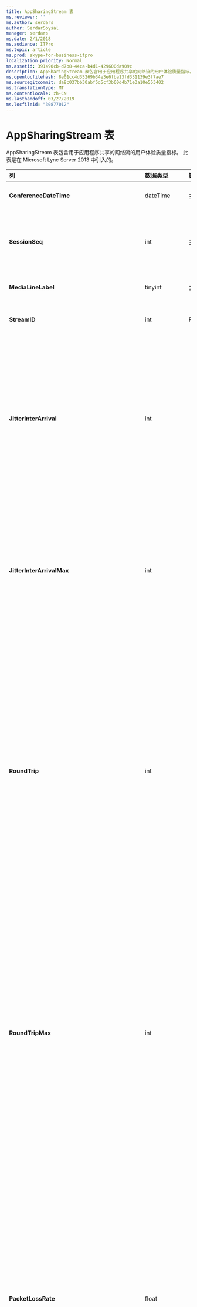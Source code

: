 ```yaml
---
title: AppSharingStream 表
ms.reviewer: ''
ms.author: serdars
author: SerdarSoysal
manager: serdars
ms.date: 2/1/2018
ms.audience: ITPro
ms.topic: article
ms.prod: skype-for-business-itpro
localization_priority: Normal
ms.assetid: 391490cb-d7b8-44ca-b4d1-429600da909c
description: AppSharingStream 表包含用于应用程序共享的网络流的用户体验质量指标。 此表是在 Microsoft Lync Server 2013 中引入的。
ms.openlocfilehash: 8e01cc4d35269b34e3e6fba13fd331139e3f7ae7
ms.sourcegitcommit: da8c037bb30abf5d5cf3b60d4b71e3a10e553402
ms.translationtype: MT
ms.contentlocale: zh-CN
ms.lasthandoff: 03/27/2019
ms.locfileid: "30877012"
---
```

# <a name="appsharingstream-table"></a>AppSharingStream 表
 
AppSharingStream 表包含用于应用程序共享的网络流的用户体验质量指标。 此表是在 Microsoft Lync Server 2013 中引入的。
  
|**列**|**数据类型**|**键/索引**|**详细信息**|
|:-----|:-----|:-----|:-----|
|**ConferenceDateTime** <br/> |dateTime  <br/> |主、 外  <br/> |日期和时间的会话开始。  <br/> |
|**SessionSeq** <br/> |int  <br/> |主、 外  <br/> |用于区分在相同日期和相同时间开始的会话的顺序标识符。  <br/> |
|**MediaLineLabel** <br/> |tinyint  <br/> |主、 外  <br/> | 请参阅[自 MediaLine Table](https://docs.microsoft.com/skypeforbusiness/schema-reference/quality-of-experience-qoe-database-schema/medialine-0)。 <br/> |
|**StreamID** <br/> |int  <br/> |Primary  <br/> |应用程序共享流的唯一标识符。  <br/> |
|**JitterInterArrival** <br/> |int  <br/> ||在 RTP 数据包到达之间检测到的平均抖动率。（抖动是针对呼叫的“不稳定性”的度量。）高抖动值通常是由拥塞或媒体服务器超载造成的，从而导致音频失真或丢失。  <br/> |
|**JitterInterArrivalMax** <br/> |int  <br/> ||最大 RTP 数据包到达之间检测的抖动。 （抖动是一种呼叫"抖动"）。高抖动值通常由拥塞或重载的媒体服务器上，并导致音频失真或丢失。  <br/> |
|**RoundTrip** <br/> |int  <br/> ||实时传输协议数据包来往于另一个终结点所需的平均时间量（以毫秒为单位）。来回行程的时间小于或等于 200 毫秒被视为质量可接受。  <br/> 高来回行程时间值可能是由国际呼叫路由、路由配置错误或媒体服务器超载造成的，从而导致双向实时音频对话存在问题。  <br/> |
|**RoundTripMax** <br/> |int  <br/> ||最大量 （以毫秒计） 所需的实时传输协议数据包传输到另一个终结点，然后再返回。 来回行程的时间小于或等于 200 毫秒被视为质量可接受。  <br/> 高来回行程时间值可能是由国际呼叫路由、路由配置错误或媒体服务器超载造成的，从而导致双向实时音频对话存在问题。  <br/> |
|**PacketLossRate** <br/> |float  <br/> ||平均实时传输协议 (RTP) 数据包丢失率。（当 RTP 数据包（一项用于在 Internet 中传输音频和视频的协议）无法到达其目标位置时，即发生数据包丢失。）高丢失率通常是由拥塞、带宽不足、无线拥塞/干扰或媒体服务器超载造成的。数据包丢失通常导致音频失真或丢失。  <br/> |
|**PacketLossRateMax** <br/> |float  <br/> ||实时传输协议 (RTP) 数据包丢失的最大速率。 （数据包丢失发生时未能达到其目标 RTP 数据包，用于通过 Internet 传输音频和视频的协议）。由拥塞; 通常导致高丢失率缺少的带宽;无线拥塞或干扰;或重载的媒体服务器。 数据包丢失通常导致音频失真或丢失。  <br/> |
|**PacketUtilization** <br/> |int  <br/> ||发送的数据包的数目。  <br/> |
|**BandwidthEst** <br/> |int  <br/> ||可在会话结束的估计单向带宽。 报告以位 / 秒。  <br/> |
|**AppSharingPayloadDescription** <br/> |int  <br/> ||应用程序共享负载的描述。  <br/> |
|**RelativeOneWayTotal** <br/> |float  <br/> ||单向滞后时间总量。 相对单向延迟测量客户端和服务器之间的延迟。  <br/> |
|**RelativeOneWayAverage** <br/> |float  <br/> ||单向延迟的平均量。 相对单向延迟测量客户端和服务器之间的延迟。  <br/> |
|**RelativeOneWayMax** <br/> |float  <br/> ||最大单向滞后时间量。 相对单向延迟测量客户端和服务器之间的延迟。  <br/> |
|**RelativeOneWayBurstOccurrences** <br/> |int  <br/> ||总单向的突发发生次数。 "突发"传输是其中数据排列中而不是稳定的不可预知间歇传输。 此指标来衡量客户端和服务器之间的数据流。  <br/> |
|**RelativeOneWayBurstDensity** <br/> |float  <br/> ||总单向的突发密度。 "突发"传输是其中数据排列中而不是稳定的不可预知间歇传输。 此指标来衡量客户端和服务器之间的数据流。  <br/> |
|**RelativeOneWayBurstDuration** <br/> |float  <br/> ||总单向的突发持续时间。 "突发"传输是其中数据排列中而不是稳定的不可预知间歇传输。 此指标来衡量客户端和服务器之间的数据流。  <br/> |
|**RelativeOneWayGapOccurrences** <br/> |int  <br/> ||总单向的间隙发生次数。 "突发"传输是传输其中数据排列中而不是稳定流; 无法预料间歇间隙指示这些间歇之间的延迟。 此指标来衡量客户端和服务器之间的数据流。  <br/> |
|**RelativeOneWayGapDensity** <br/> |float  <br/> ||总单向的间隙密度。 "突发"传输是传输其中数据排列中而不是稳定流; 无法预料间歇间隙指示这些间歇之间的延迟。 此指标来衡量客户端和服务器之间的数据流。  <br/> |
|**RelativeOneWayGapDuration** <br/> |float  <br/> ||总单向的间隙持续时间。 "突发"传输是传输其中数据排列中而不是稳定流; 无法预料间歇间隙指示这些间歇之间的延迟。 此指标来衡量客户端和服务器之间的数据流。  <br/> |
|**ApplicationSharingType** <br/> |varChar(256)  <br/> ||应用程序角色 （共享者或查看器） 和内容类型。  <br/> |
|**RDPTileProcessingLatencyTotal** <br/> |float  <br/> ||远程桌面协议 (RDP) 图块的总处理时间。 更高的总等于查看体验中较长的延迟。  <br/> |
|**RDPTileProcessingLatencyAverage** <br/> |float  <br/> ||远程桌面协议 (RDP) 的平均处理时间平铺。 更高的总等于查看体验中较长的延迟。  <br/> |
|**RDPTileProcessingLatencyMax** <br/> |float  <br/> ||远程桌面协议 (RDP) 图块的最长处理时间。 更高的总等于查看体验中较长的延迟。  <br/> |
|**RDPTileProcessingLatencyBurstOccurrences** <br/> |int  <br/> ||在远程桌面协议 (RDP) 图块的处理时间突发发生次数。 "突发"传输是其中数据排列中而不是稳定的不可预知间歇传输。  <br/> |
|**RDPTileProcessingLatencyBurstDensity** <br/> |float  <br/> ||远程桌面协议 (RDP) 图块的处理时间中的突发密度。 "突发"传输是其中数据排列中而不是稳定的不可预知间歇传输。  <br/> |
|**RDPTileProcessingLatencyBurstDuration** <br/> |float  <br/> ||突发持续时间在远程桌面协议 (RDP) 图块的处理时间。 "突发"传输是其中数据排列中而不是稳定的不可预知间歇传输。  <br/> |
|**RDPTileProcessingLatencyGapOccurrences** <br/> |int  <br/> ||远程桌面协议 (RDP) 图块的处理时间中的间隙发生次数。  <br/> |
|**RDPTileProcessingLatencyGapDensity** <br/> |float  <br/> ||远程桌面协议 (RDP) 图块的处理时间中的间隙密度。 低的间隙密度等于更好的观看体验。  <br/> |
|**RDPTileProcessingLatencyGapDuration** <br/> |float  <br/> ||远程桌面协议 (RDP) 图块的处理时间间隙持续时间。 简短的间隙持续时间相当于更好的观看体验。  <br/> |
|**CaptureTileRateTotal** <br/> |float  <br/> ||（以每秒的图块） 捕获图块的总速率。  <br/> |
|**CaptureTileRateAverage** <br/> |float  <br/> ||平均速率 （以每秒的图块） 捕获图块数为单位。  <br/> |
|**CaptureTileRateMax** <br/> |float  <br/> ||（以每秒的图块） 捕获图块的最大速率。  <br/> |
|**CaptureTileRateBurstOccurrences** <br/> |int  <br/> ||速率 （以每秒的图块） 捕获图块的突发发生次数。  <br/> |
|**CaptureTileRateBurstDensity** <br/> |float  <br/> ||（以每秒的图块） 捕获图块速率的突发密度。  <br/> |
|**CaptureTileRateBurstDuration** <br/> |float  <br/> ||（以每秒的图块） 捕获图块速率的突发持续时间。  <br/> |
|**CaptureTileRateGapOccurrences** <br/> |int  <br/> ||（以每秒的图块） 捕获图块速率的间隙发生次数。  <br/> |
|**CaptureTileRateGapDensity** <br/> |float  <br/> ||（以每秒的图块） 捕获图块速率的间隙密度。  <br/> |
|**CaptureTileRateGapDuration** <br/> |float  <br/> ||（以每秒的图块） 捕获图块速率的间隙持续时间。  <br/> |
|**SpoiledTilePercentTotal** <br/> |float  <br/> ||未送达查看器，但已而被丢弃和已被新鲜内容覆盖的内容的总百分比。  <br/> |
|**SpoiledTilePercentAverage** <br/> |float  <br/> ||未送达查看器，但已而被丢弃和已被新鲜内容覆盖的内容的平均百分比。  <br/> |
|**SpoiledTilePercentMax** <br/> |float  <br/> ||未送达查看器，但已而被丢弃和已被新鲜内容覆盖的内容的最大百分比。  <br/> |
|**SpoiledTilePercentBurstOccurrences** <br/> |int  <br/> ||突发发生次数未到达查看器，但已而被丢弃和已被新鲜内容覆盖的内容。  <br/> |
|**SpoiledTilePercentBurstDensity** <br/> |float  <br/> ||突发密度未到达查看器，但已而被丢弃和已被新鲜内容覆盖的内容。  <br/> |
|**SpoiledTilePercentBurstDuration** <br/> |float  <br/> ||突发持续时间没有到达查看器，但已而被丢弃和已被新鲜内容覆盖的内容。  <br/> |
|**SpoiledTilePercentGapOccurrences** <br/> |int  <br/> ||未送达查看器，但已而被丢弃和已被新鲜内容覆盖的内容的间隙发生次数。  <br/> |
|**SpoiledTilePercentGapDensity** <br/> |float  <br/> ||未送达查看器，但已而被丢弃和已被新鲜内容覆盖的内容的间隙密度。  <br/> |
|**SpoiledTilePercentGapDuration** <br/> |float  <br/> ||未送达查看器，但已而被丢弃和已被新鲜内容覆盖的内容的间隙持续时间。  <br/> |
|**ScrapingFrameRateTotal** <br/> |float  <br/> ||总从图形源擦除的帧数。  <br/> |
|**ScrapingFrameRateAverage** <br/> |float  <br/> ||平均从图形源擦除的帧数。  <br/> |
|**ScrapingFrameRateMax** <br/> |float  <br/> ||最大从图形源擦除的帧数。  <br/> |
|**ScrapingFrameRateBurstOccurrences** <br/> |int  <br/> ||从图形源擦除的帧数的突发发生次数。  <br/> |
|**ScrapingFrameRateBurstDensity** <br/> |float  <br/> ||从图形源擦除的帧数的突发密度。  <br/> |
|**ScrapingFrameRateBurstDuration** <br/> |float  <br/> ||从图形源擦除的帧数的突发持续时间。  <br/> |
|**ScrapingFrameRateGapOccurrences** <br/> |int  <br/> ||从图形源擦除的帧数的间隙发生次数。  <br/> |
|**ScrapingFrameRateGapDensity** <br/> |float  <br/> ||从图形源擦除的帧数的间隙密度。  <br/> |
|**ScrapingFrameRateGapDuration** <br/> |float  <br/> ||从图形源擦除的帧数的间隙持续时间。  <br/> |
|**IncomingTileRateTotal** <br/> |float  <br/> ||查看者收到的总传入帧速率。  <br/> |
|**IncomingTileRateAverage** <br/> |float  <br/> ||查看者收到的平均传入帧速率。  <br/> |
|**IncomingTileRateMax** <br/> |float  <br/> ||查看者收到，最大传入图块速率。  <br/> |
|**IncomingTileRateBurstOccurrences** <br/> |int  <br/> ||查看者收到的传入图块速率的突发发生次数。  <br/> |
|**IncomingTileRateBurstDensity** <br/> |float  <br/> ||查看者收到的传入图块速率的突发密度。  <br/> |
|**IncomingTileRateBurstDuration** <br/> |float  <br/> ||查看者收到的传入图块速率的突发持续时间。  <br/> |
|**IncomingTileRateGapOccurrences** <br/> |int  <br/> ||查看者收到的传入图块速率的间隙发生次数。  <br/> |
|**IncomingTileRateGapDensity** <br/> |float  <br/> ||查看者收到的传入图块速率的间隙密度。  <br/> |
|**IncomingTileRateGapDuration** <br/> |float  <br/> ||查看者收到的传入图块速率的间隙持续时间。  <br/> |
|**IncomingFrameRateTotal** <br/> |float  <br/> ||查看者收到的总传入帧速率。  <br/> |
|**IncomingFrameRateAverage** <br/> |float  <br/> ||查看者收到的平均传入帧速率。  <br/> |
|**IncomingFrameRateMax** <br/> |float  <br/> ||查看者收到的最大传入帧速率。  <br/> |
|**IncomingFrameRateBurstOccurrences** <br/> |int  <br/> ||查看者收到的传入帧速率的突发发生次数。  <br/> |
|**IncomingFrameRateBurstDensity** <br/> |float  <br/> ||查看者收到的传入帧速率的突发密度。  <br/> |
|**IncomingFrameRateBurstDuration** <br/> |float  <br/> ||查看者收到的传入帧速率的突发持续时间。  <br/> |
|**IncomingFrameRateGapOccurrences** <br/> |int  <br/> ||查看者收到的传入帧速率的间隙发生次数。  <br/> |
|**IncomingFrameRateGapDensity** <br/> |float  <br/> ||查看者收到的传入帧速率的间隙密度。  <br/> |
|**IncomingFrameRateDuration** <br/> |float  <br/> ||查看者收到的传入帧速率的间隙持续时间。  <br/> |
|**OutgoingTileRateTotal** <br/> |float  <br/> ||发件人的总传出图块速率。  <br/> |
|**OutgoingTileRateAverage** <br/> |float  <br/> ||发件人的平均传出图块速率。  <br/> |
|**OutgoingTileRateMax** <br/> |float  <br/> ||发件人的最大传出图块速率。  <br/> |
|**OutgoingTileRateBurstOccurrences** <br/> |int  <br/> ||发送者的传出图块速率的突发发生次数。  <br/> |
|**OutgoingTileRateBurstDensity** <br/> |float  <br/> ||发送者的传出图块速率的突发密度。  <br/> |
|**OutgoingTileRateBurstDuration** <br/> |float  <br/> ||发件人的传出图块速率的突发持续时间。  <br/> |
|**OutgoingTileRateGapOccurrences** <br/> |int  <br/> ||间隙发生次数的传出图块速率的发件人。  <br/> |
|**OutgoingTileRateGapDensity** <br/> |float  <br/> ||发送者的传出图块速率的间隙密度。  <br/> |
|**OutgoingTileRateGapDuration** <br/> |float  <br/> ||发送者的传出图块速率的间隙持续时间。  <br/> |
|**OutgoingFrameRateTotal** <br/> |float  <br/> ||发件人的总传出帧速率。  <br/> |
|**OutgoingFrameRateAverage** <br/> |float  <br/> ||发件人的平均传出帧速率。  <br/> |
|**OutgoingFrameRateMax** <br/> |float  <br/> ||发件人的最大传出帧速率。  <br/> |
|**OutgoingFrameRateBurstOccurrences** <br/> |int  <br/> ||发送者的传出帧速率的突发发生次数。  <br/> |
|**OutgoingFrameRateBurstDensity** <br/> |float  <br/> ||发送者的传出帧速率的突发密度。  <br/> |
|**OutgoingFrameRateBurstDuration** <br/> |float  <br/> ||发件人的传出帧速率的突发持续时间。  <br/> |
|**OutgoingFrameRateGapOccurrences** <br/> |int  <br/> ||间隙发生次数的传出帧速率的发件人。  <br/> |
|**OutgoingFrameRateGapDensity** <br/> |float  <br/> ||发送者的传出帧速率的间隙密度。  <br/> |
|**OutgoingFrameRateGapDuration** <br/> |float  <br/> ||发送者的传出帧速率的间隙持续时间。  <br/> |
|**AverageRectangleHeight** <br/> |int  <br/> ||平均视频分辨率高度，以像素为单位。  <br/> |
|**AverageRectangleWidth** <br/> |int  <br/> ||平均视频分辨率宽度，以像素为单位。  <br/> |
|**入站** <br/> |bit  <br/> ||入站传输的平均帧速率 （以每秒帧数）。  <br/> |
|**出站** <br/> |bit  <br/> ||出站传输的平均帧速率 （以每秒帧数）。  <br/> |
|**SenderIsCallerPAI** <br/> |bit  <br/> ||1 表示流方向从呼叫者到被叫方。  <br/> 0 表示流方向从被叫方到呼叫者。  <br/> |
   

